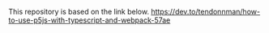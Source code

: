 This repository is based on the link below.
https://dev.to/tendonnman/how-to-use-p5js-with-typescript-and-webpack-57ae
